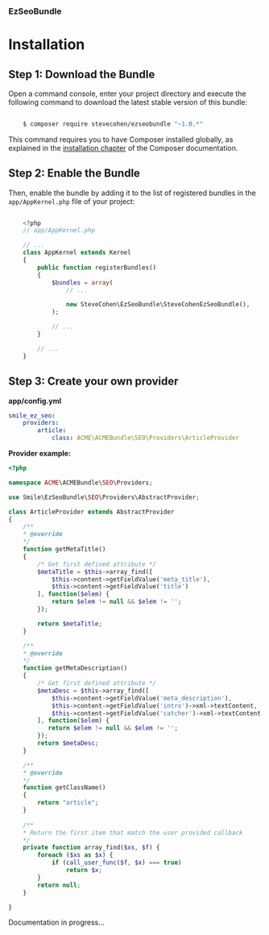 ### EzSeoBundle

Installation
============

Step 1: Download the Bundle
---------------------------

Open a command console, enter your project directory and execute the
following command to download the latest stable version of this bundle:

```bash

    $ composer require stevecohen/ezseobundle "~1.0.*"
```

This command requires you to have Composer installed globally, as explained
in the [installation chapter](https://getcomposer.org/doc/00-intro.md) of the Composer documentation.

Step 2: Enable the Bundle
-------------------------

Then, enable the bundle by adding it to the list of registered bundles
in the ``app/AppKernel.php`` file of your project:

```php

    <?php
    // app/AppKernel.php

    // ...
    class AppKernel extends Kernel
    {
        public function registerBundles()
        {
            $bundles = array(
                // ...

                new SteveCohen\EzSeoBundle\SteveCohenEzSeoBundle(),
            );

            // ...
        }

        // ...
    }
```

Step 3: Create your own provider
--------------------------------

**app/config.yml**
```yml
smile_ez_seo:
    providers:
        article:
            class: ACME\ACMEBundle\SEO\Providers\ArticleProvider
```

**Provider example:**

```php
<?php

namespace ACME\ACMEBundle\SEO\Providers;

use Smile\EzSeoBundle\SEO\Providers\AbstractProvider;

class ArticleProvider extends AbstractProvider
{
    /**
    * @override
    */
    function getMetaTitle()
    {
        /* Get first defined attribute */
        $metaTitle = $this->array_find([
            $this->content->getFieldValue('meta_title'),
            $this->content->getFieldValue('title')
        ], function($elem) {
            return $elem != null && $elem != '';
        });

        return $metaTitle;
    }

    /**
    * @override
    */
    function getMetaDescription()
    {
        /* Get first defined attribute */
        $metaDesc = $this->array_find([
            $this->content->getFieldValue('meta_description'),
            $this->content->getFieldValue('intro')->xml->textContent,
            $this->content->getFieldValue('catcher')->xml->textContent
        ], function($elem) {
           return $elem != null && $elem != '';
        });
        return $metaDesc;
    }

    /**
    * @override
    */
    function getClassName()
    {
        return "article";
    }
    
    /**
    * Return the first item that match the user provided callback
    */
    private function array_find($xs, $f) {
        foreach ($xs as $x) {
            if (call_user_func($f, $x) === true)
                return $x;
        }
        return null;
    }

}

```

Documentation in progress...
